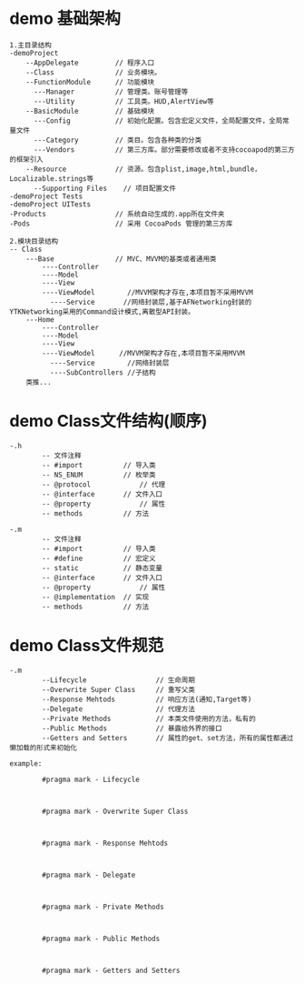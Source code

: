 # demo 基础架构

	1.主目录结构
	-demoProject
	    --AppDelegate         // 程序入口
	    --Class               // 业务模块。
	    --FunctionModule      // 功能模块  
	      ---Manager          // 管理类。账号管理等
	      ---Utility          // 工具类。HUD,AlertView等
	    --BasicModule         // 基础模块
	      ---Config           // 初始化配置。包含宏定义文件，全局配置文件，全局常量文件  
	      ---Category         // 类目。包含各种类的分类
	      ---Vendors          // 第三方库。部分需要修改或者不支持cocoapod的第三方的框架引入
	    --Resource            // 资源。包含plist,image,html,bundle，Localizable.strings等
          --Supporting Files    // 项目配置文件
	-demoProject Tests
	-demoProject UITests
	-Products                 // 系统自动生成的.app所在文件夹
	-Pods                     // 采用 CocoaPods 管理的第三方库
	
	2.模块目录结构
	-- Class         
	    ---Base               // MVC、MVVM的基类或者通用类
	        ----Controller     
	        ----Model       
	        ----View 
	        ----ViewModel    	 //MVVM架构才存在,本项目暂不采用MVVM
              ----Service       //网络封装层,基于AFNetworking封装的YTKNetworking采用的Command设计模式,离散型API封装。
	    ---Home
	        ----Controller     
	        ----Model       
	        ----View 
	        ----ViewModel      //MVVM架构才存在,本项目暂不采用MVVM
              ----Service        //网络封装层
              ----SubControllers //子结构
		类推...
# demo Class文件结构(顺序)
	
	-.h
            -- 文件注释
            -- #import			// 导入类
            -- NS_ENUM			// 枚举类
            -- @protocol			// 代理
            -- @interface		// 文件入口
            -- @property			// 属性
            -- methods		    // 方法
	
	-.m
            -- 文件注释
            -- #import			// 导入类
            -- #define			// 宏定义
            -- static 			// 静态变量
            -- @interface		// 文件入口
            -- @property			// 属性
            -- @implementation	// 实现
            -- methods			// 方法	

# demo Class文件规范

	-.m
            --Lifecycle           		// 生命周期
            --Overwrite Super Class		// 重写父类
            --Response Mehtods			// 响应方法(通知,Target等)
            --Delegate        		   	// 代理方法
            --Private Methods        	// 本类文件使用的方法，私有的
            --Public Methods			// 暴露给外界的接口
            --Getters and Setters		// 属性的get、set方法，所有的属性都通过 懒加载的形式来初始化
    
    example:
        
            #pragma mark - Lifecycle
            
            
            
            #pragma mark - Overwrite Super Class
            
            
            
            #pragma mark - Response Mehtods
            
            
            
            #pragma mark - Delegate
            
            
            
            #pragma mark - Private Methods
            
            
            
            #pragma mark - Public Methods
            
            
            
            #pragma mark - Getters and Setters
            
            
            
